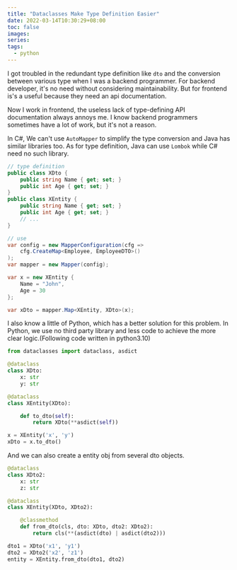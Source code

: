 ```yaml
---
title: "Dataclasses Make Type Definition Easier"
date: 2022-03-14T10:30:29+08:00
toc: false
images:
series:
tags:
  - python
---
```


I got troubled in the redundant type definition like `dto` and the conversion between various type when I was a backend programmer. For backend developer, it's no need without considering maintainability. But for frontend is's a useful because they need an api documentation. 

Now I work in frontend, the useless lack of type-defining API documentation always annoys me. I know backend programmers sometimes have a lot of work, but it's not a reason. 

In C#, We can't use `AutoMapper` to simplify the type conversion and Java has similar libraries too. As for type definition, Java can use `Lombok` while C# need no such library.

```csharp
// type definition
public class XDto {
    public string Name { get; set; }
    public int Age { get; set; }
}
public class XEntity {
    public string Name { get; set; }
    public int Age { get; set; }
    // ...
}

// use
var config = new MapperConfiguration(cfg =>
    cfg.CreateMap<Employee, EmployeeDTO>()
);
var mapper = new Mapper(config);

var x = new XEntity {
    Name = "John",
    Age = 30
};

var xDto = mapper.Map<XEntity, XDto>(x);
```

I also know a little of Python, which has a better solution for this problem. In Python, we use no third party library and less code to achieve the more clear logic.(Following code written in python3.10)

```python
from dataclasses import dataclass, asdict

@dataclass
class XDto:
    x: str
    y: str

@dataclass
class XEntity(XDto):

    def to_dto(self):
        return XDto(**asdict(self))

x = XEntity('x', 'y')
xDto = x.to_dto()
```

And we can also create a entity obj from several dto objects.

```python
@dataclass
class XDto2:
    x: str
    z: str

@dataclass
class XEntity(XDto, XDto2):

    @classmethod
    def from_dto(cls, dto: XDto, dto2: XDto2):
        return cls(**(asdict(dto) | asdict(dto2)))

dto1 = XDto('x1', 'y1')
dto2 = XDto2('x2', 'z1')
entity = XEntity.from_dto(dto1, dto2)
```
